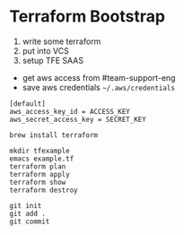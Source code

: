# Terraform Bootstrap

1. write some terraform
2. put into VCS
3. setup TFE SAAS


* get aws access from #team-support-eng
* save aws credentials `~/.aws/credentials`

```
[default]
aws_access_key_id = ACCESS_KEY
aws_secret_access_key = SECRET_KEY
```

```
brew install terraform
```

```
mkdir tfexample
emacs example.tf
terraform plan
terraform apply
terraform show
terraform destroy
```

```
git init
git add .
git commit
```
